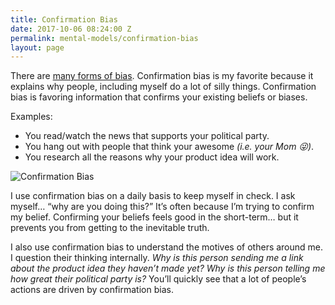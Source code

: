 ```yaml
---
title: Confirmation Bias
date: 2017-10-06 08:24:00 Z
permalink: mental-models/confirmation-bias
layout: page
---
```


There are [many forms of bias](https://betterhumans.coach.me/cognitive-bias-cheat-sheet-55a472476b18). Confirmation bias is my favorite because it explains why people, including myself do a lot of silly things. Confirmation bias is favoring information that confirms your existing beliefs or biases.

Examples:

* You read/watch the news that supports your political party.
* You hang out with people that think your awesome *(i.e. your Mom 😜)*.
* You research all the reasons why your product idea will work.

![Confirmation Bias](https://cdn-images-1.medium.com/max/1600/1*Jhi9ACxJiSfpNVDdbMQTog.png)

I use confirmation bias on a daily basis to keep myself in check. I ask myself… “why are you doing this?” It’s often because I’m trying to confirm my belief. Confirming your beliefs feels good in the short-term… but it prevents you from getting to the inevitable truth.

I also use confirmation bias to understand the motives of others around me. I question their thinking internally. *Why is this person sending me a link about the product idea they haven’t made yet? Why is this person telling me how great their political party is?* You’ll quickly see that a lot of people’s actions are driven by confirmation bias.